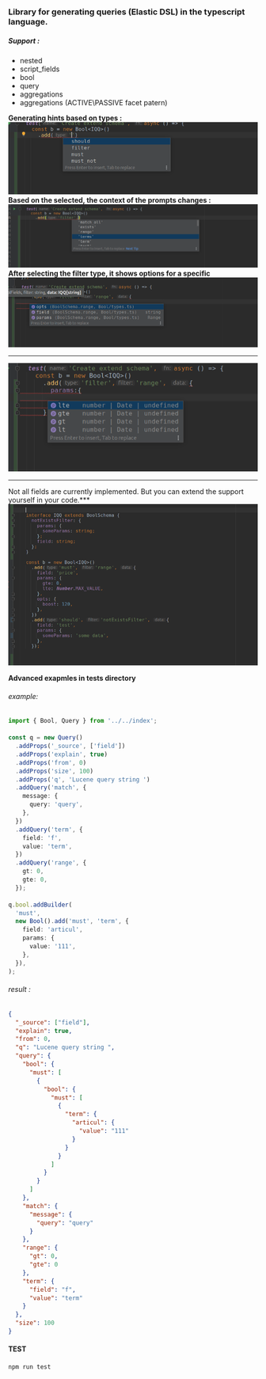 ### Library for generating queries (Elastic DSL) in the typescript language.


##### Support :

- nested
- script_fields
- bool
- query
- aggregations
- aggregations (ACTIVE\PASSIVE facet patern)

**Generating hints based on types :**
![type](./img/type.png)
**Based on the selected, the context of the prompts changes :**
![bool_type](./img/bool_type.png)
**After selecting the filter type, it shows options for a specific**
![range_opts](./img/range_opts.png)

---

![range_params](./img/range_params.png)

---

Not all fields are currently implemented. But you can extend the support yourself in your code.\*\*\*
![range_params](./img/extends_schema.png)

**Advanced exapmles in **tests** directory**

###### example:

```typescript
import { Bool, Query } from '../../index';

const q = new Query()
  .addProps('_source', ['field'])
  .addProps('explain', true)
  .addProps('from', 0)
  .addProps('size', 100)
  .addProps('q', 'Lucene query string ')
  .addQuery('match', {
    message: {
      query: 'query',
    },
  })
  .addQuery('term', {
    field: 'f',
    value: 'term',
  })
  .addQuery('range', {
    gt: 0,
    gte: 0,
  });

q.bool.addBuilder(
  'must',
  new Bool().add('must', 'term', {
    field: 'articul',
    params: {
      value: '111',
    },
  }),
);
```

###### result :

```json
{
  "_source": ["field"],
  "explain": true,
  "from": 0,
  "q": "Lucene query string ",
  "query": {
    "bool": {
      "must": [
        {
          "bool": {
            "must": [
              {
                "term": {
                  "articul": {
                    "value": "111"
                  }
                }
              }
            ]
          }
        }
      ]
    },
    "match": {
      "message": {
        "query": "query"
      }
    },
    "range": {
      "gt": 0,
      "gte": 0
    },
    "term": {
      "field": "f",
      "value": "term"
    }
  },
  "size": 100
}
```

#### TEST

```bash
npm run test
```
